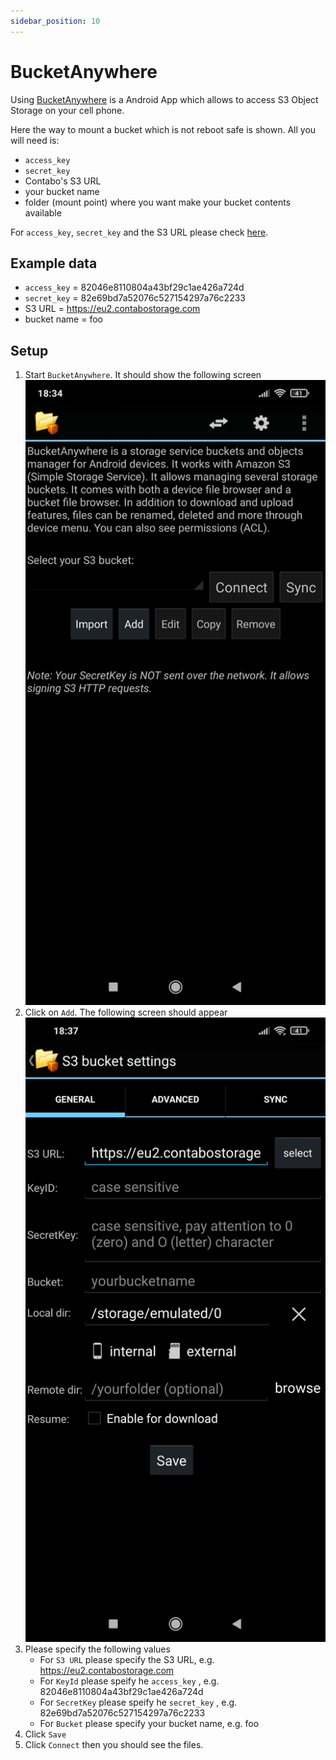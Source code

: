 ```yaml
---
sidebar_position: 10
---
```


# BucketAnywhere

Using [BucketAnywhere](https://play.google.com/store/apps/details?id=lysesoft.s3anywhere&hl=de&gl=US) is a Android App which allows to access S3 Object Storage on your cell phone.

Here the way to mount a bucket which is not reboot safe is shown. All you will need is:

* `access_key`
* `secret_key`
* Contabo's S3 URL
* your bucket name
* folder (mount point) where you want make your bucket contents available

For `access_key`, `secret_key` and the S3 URL please check [here](/docs/products/Object-Storage/s3-connection-settings).

## Example data

* `access_key` = 82046e8110804a43bf29c1ae426a724d
* `secret_key` = 82e69bd7a52076c527154297a76c2233
* S3 URL = https://eu2.contabostorage.com
* bucket name = foo

## Setup

1. Start `BucketAnywhere`. It should show the following screen ![bucketanywhere-start](/img/products/object-storage/tools/bucketanywhere/bucketanywhere-start.jpg)
2. Click on `Add`. The following screen should appear ![bucketanywhere-settings](/img/products/object-storage/tools/bucketanywhere/bucketanywhere-settings.jpg)
3. Please specify the following values
   * For `S3 URL` please specify the S3 URL, e.g. https://eu2.contabostorage.com
   * For `KeyId` please speify he `access_key` , e.g. 82046e8110804a43bf29c1ae426a724d
   * For `SecretKey` please speify he `secret_key` , e.g. 82e69bd7a52076c527154297a76c2233
   * For `Bucket` please specify your bucket name, e.g. foo
4. Click `Save`
5. Click `Connect` then you should see the files.
